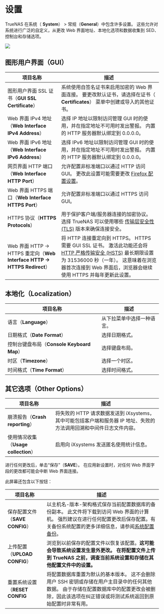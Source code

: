 # 设置

TrueNAS 在系统（ **System**） > 常规（**General**）中包含许多设置。 这些允许对系统进行广泛的自定义，从更改 Web 界面地址、本地化选项和数据收集到 SED、控制台和存储选项。

![](https://www.truenas.com/docs/images/CORE/12.0/SystemGeneral.png)

## 图形用户界面（GUI）



| 项目名称                                                     | 描述                                                         |
| ------------------------------------------------------------ | ------------------------------------------------------------ |
| 图形用户界面 SSL 证书（**GUI SSL Certificate**）             | 系统使用自签名证书来启用加密的 Web 界面连接。 要更改默认证书，请选择在证书（ **Certificates**） 菜单中创建或导入的其他证书。 |
| Web 界面 IPv4 地址（**Web Interface IPv4 Address**）         | 选择 IP 地址以限制访问管理 GUI 时的使用，并在指定地址不可用时发出警报。 内置的 HTTP 服务器默认绑定到 0.0.0.0。 |
| Web 界面 IPv6 地址（**Web Interface IPv6 Address**）         | 选择 IPv6 地址以限制访问管理 GUI 时的使用，并在指定地址不可用时发出警报。 内置的 HTTP 服务器默认绑定到 0.0.0.0。 |
| 网页界面 HTTP 端口（**Web Interface HTTP Port**）            | 允许配置非标准端口以通过 HTTP 访问 GUI。 更改此设置可能需要更改 [Firefox 配置设置](https://www.redbrick.dcu.ie/~d_fens/articles/Firefox:_This_Address_is_Restricted)。 |
| Web 界面 HTTPS 端口（**Web Interface HTTPS Port**）          | 允许配置非标准端口以通过 HTTPS 访问 GUI。                    |
| HTTPS 协议（**HTTPS Protocols**）                            | 用于保护客户端/服务器连接的加密协议。 选择 TrueNAS 可以使用哪些 [传输层安全性 (TLS)](https://en.wikipedia.org/wiki/Transport_Layer_Security) 版本来确保连接安全。 |
| Web 界面 HTTP -> HTTPS 重定向（**Web Interface HTTP -> HTTPS Redirect**） | 将 HTTP 连接重定向到 HTTPS。 HTTPS 需要 GUI SSL 证书。 激活此功能还会将 [HTTP 严格传输安全 (HSTS)](https://en.wikipedia.org/wiki/HTTP_Strict_Transport_Security) 最长期限设置为 31536000 秒（一年）。 这意味着在浏览器首次连接到 Web 界面后，浏览器会继续使用 HTTPS 并每年更新此设置。 |

## 本地化（Localization）

| 项目名称                                   | 描述                       |
| ------------------------------------------ | -------------------------- |
| 语言（**Language**）                       | 从下拉菜单中选择一种语言。 |
| 日期格式（**Date Format**）                | 选择日期格式。             |
| 控制台键盘布局（**Console Keyboard Map**） | 选择键盘布局。             |
| 时区（**Timezone**）                       | 选择一个时区。             |
| 时间格式（**Time Format**）                | 选择时间格式。             |

## 其它选项（Other Options）

| 项目名称                             | 描述                                                         |
| ------------------------------------ | ------------------------------------------------------------ |
| 崩溃报告（**Crash reporting**）      | 将失败的 HTTP 请求数据发送到 iXsystems，其中可能包括客户端和服务器 IP 地址、失败的方法调用回溯和中间件日志文件内容。 |
| 使用情况收集（**Usage collection**） | 启用向 iXsystems 发送匿名使用统计信息。                      |

进行任何更改后，单击“保存”（**SAVE**）。 在应用新设置时，对任何 Web 界面字段的更改都可能会中断 Web 界面连接。

此屏幕还包含以下按钮：

| 项目名称                        | 描述                                                         |
| ------------------------------- | ------------------------------------------------------------ |
| 保存配置文件（**SAVE CONFIG**） | 以主机名-版本-架构格式保存当前配置数据库的备份副本。 此文件将下载到访问 Web 界面的计算机。 强烈建议在进行任何配置更改后保存配置。有关备份系统配置的更多详细信息，请参阅[系统配置备份](https://www.truenas.com/docs/core/system/general/configbackup/)。 |
| 上传配置（**UPLOAD CONFIG**）   | 浏览到以前保存的配置文件以恢复该配置。**这可能会导致系统设置发生意外更改。 在将配置文件上传到 TrueNAS 之前，调查当前系统设置和存储在其他配置文件中的设置。** |
| 重置系统设置（**RESET CONFIG**  | 将配置数据库重置为默认的基本版本。 这不会删除用户 SSH 密钥或存储在用户主目录中的任何其他数据。 由于存储在配置数据库中的配置更改会被删除，因此该选项在纠正错误或将测试系统返回到原始配置时非常有用。 |

